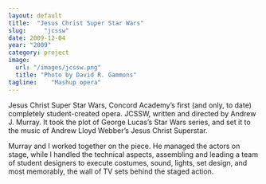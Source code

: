 ```yaml
---
layout: default
title:  "Jesus Christ Super Star Wars"
slug:     "jcssw"
date: 2009-12-04
year: "2009"
category: project
image:
  url: "/images/jcssw.png"
  title: "Photo by David R. Gammons"
tagline:    "Mashup opera"
---
```

Jesus Christ Super Star Wars, Concord Academy&#8217;s first (and only, to date) completely student-created opera. JCSSW, written and directed by Andrew J. Murray. It took the plot of George Lucas&#8217;s Star Wars series, and set it to the music of Andrew Lloyd Webber&#8217;s Jesus Christ Superstar.

Murray and I worked together on the piece. He managed the actors on stage, while I handled the technical aspects, assembling and leading a team of student designers to execute costumes, sound, lights, set design, and most memorably, the wall of TV sets behind the staged action.
